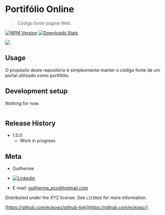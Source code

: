 # Portifólio Online
> Código fonte pagina Web.

[![NPM Version][npm-image]][npm-url]
[![Downloads Stats][npm-downloads]][npm-url]



![](header.png)

## Usage

O propósito deste repositório é simplesmente manter o código fonte de um portal utilizado como portifólio.

## Development setup

Nothing for now.

```sh
```

## Release History

* 1.0.0
    * Work in progress

## Meta

*   Guilherme

*   [![Linkedin][linkedin-image]][linkedin-url]

*   E-mail: guilherme_eco@hotmail.com

Distributed under the XYZ license. See ``LICENSE`` for more information.

[https://github.com/eckowz/github-link](https://github.com/eckowz/)



<!-- Markdown link & img dfn's -->
[npm-image]: https://img.shields.io/npm/v/datadog-metrics.svg?style=flat-square
[npm-url]: https://npmjs.org/package/datadog-metrics
[npm-downloads]: https://img.shields.io/npm/dm/datadog-metrics.svg?style=flat-square
[wiki]: https://github.com/yourname/yourproject/wiki
[linkedin-image]: https://github.com/eckowz/res/img/LI-In-Bug.png?raw=true
[linkedin-url]: https://www.linkedin.com/in/guilherme-eco-7a892aa7/